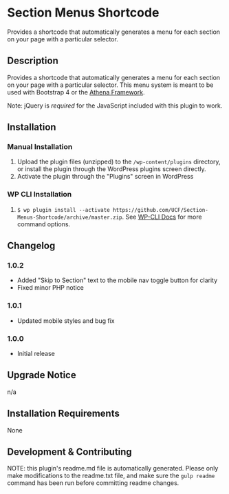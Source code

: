 # Section Menus Shortcode #

Provides a shortcode that automatically generates a menu for each section on your page with a particular selector.


## Description ##

Provides a shortcode that automatically generates a menu for each section on your page with a particular selector. This menu system is meant to be used with Bootstrap 4 or the [Athena Framework](https://ucf.github.io/Athena-Framework/).

Note: jQuery is *required* for the JavaScript included with this plugin to work.

## Installation ##

### Manual Installation ###
1. Upload the plugin files (unzipped) to the `/wp-content/plugins` directory, or install the plugin through the WordPress plugins screen directly.
2. Activate the plugin through the "Plugins" screen in WordPress

### WP CLI Installation ###
1. `$ wp plugin install --activate https://github.com/UCF/Section-Menus-Shortcode/archive/master.zip`.  See [WP-CLI Docs](http://wp-cli.org/commands/plugin/install/) for more command options.


## Changelog ##

### 1.0.2 ###
* Added "Skip to Section" text to the mobile nav toggle button for clarity
* Fixed minor PHP notice

### 1.0.1 ###
* Updated mobile styles and bug fix

### 1.0.0 ###
* Initial release


## Upgrade Notice ##

n/a


## Installation Requirements ##

None


## Development & Contributing ##

NOTE: this plugin's readme.md file is automatically generated.  Please only make modifications to the readme.txt file, and make sure the `gulp readme` command has been run before committing readme changes.
